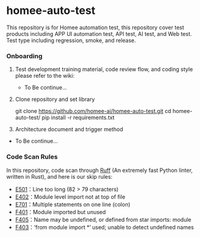 # homee-auto-test

This repository is for Homee automation test, this repository cover test products including APP UI automation test, API test, AI test, and Web test. Test type including regression, smoke, and release.

### Onboarding

1. Test development training material, code review flow, and coding style please refer to the wiki:

   - To Be continue...
2. Clone repository and set library

   git clone https://github.com/homee-ai/homee-auto-test.git
   cd homee-auto-test/
   pip install -r requirements.txt
3. Architecture document and trigger method

- To Be continue...

### Code Scan Rules

In this repository, code scan through [Ruff](https://beta.ruff.rs/docs/) (An extremely fast Python linter, written in Rust), and here is our skip rules:

* [E501](https://www.flake8rules.com/rules/E501.html)：Line too long (82 > 79 characters)
* [E402](https://www.flake8rules.com/rules/E402.html)：Module level import not at top of file
* [E701](https://www.flake8rules.com/rules/E701.html)：Multiple statements on one line (colon)
* [F401](https://www.flake8rules.com/rules/F401.html)：Module imported but unused
* [F405](https://www.flake8rules.com/rules/F405.html)：Name may be undefined, or defined from star imports: module
* [F403](https://www.flake8rules.com/rules/F403.html)：‘from module import *’ used; unable to detect undefined names
